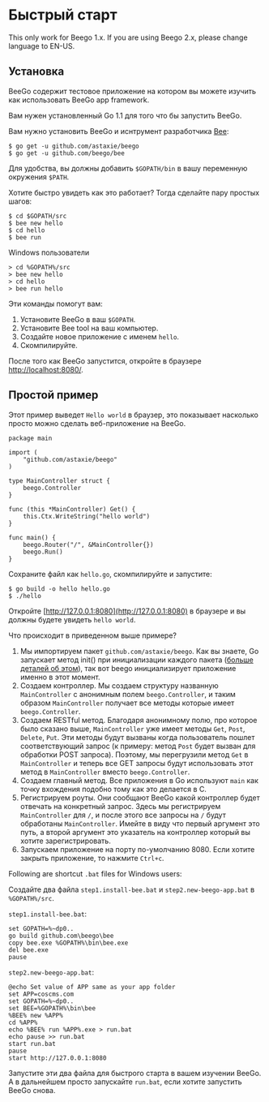 # Быстрый старт

This only work for Beego 1.x. If you are using Beego 2.x, please change language to EN-US.

## Установка

BeeGo содержит тестовое приложение на котором вы можете изучить как использовать BeeGo app framework.

Вам нужен установленный Go 1.1 для того что бы запустить BeeGo.

Вам нужно установить BeeGo и иснтрумент разработчика [Bee](http://beego.me/docs/install/bee.md):

	$ go get -u github.com/astaxie/beego
	$ go get -u github.com/beego/bee


Для удобства, вы должны добавить `$GOPATH/bin` в вашу переменную окружения `$PATH`.

Хотите быстро увидеть как это работает? Тогда сделайте пару простых шагов:

	$ cd $GOPATH/src
	$ bee new hello
	$ cd hello
	$ bee run

Windows пользователи

    > cd %GOPATH%/src
    > bee new hello
    > cd hello
    > bee run hello

Эти команды помогут вам:

1. Установите BeeGo в ваш `$GOPATH`.
2. Установите Bee tool на ваш компьютер.
3. Создайте новое приложение с именем `hello`.
4. Скомпилируйте.

После того как BeeGo запустится, откройте в браузере [http://localhost:8080/](http://localhost:8080/).

## Простой пример

Этот пример выведет `Hello world` в браузер, это показывает насколько просто можно сделать веб-приложение на BeeGo.

	package main

	import (
		"github.com/astaxie/beego"
	)

	type MainController struct {
		beego.Controller
	}

	func (this *MainController) Get() {
		this.Ctx.WriteString("hello world")
	}

	func main() {
		beego.Router("/", &MainController{})
		beego.Run()
	}

Сохраните файл как `hello.go`, скомпилируйте и запустите:

	$ go build -o hello hello.go
	$ ./hello

Откройте [http://127.0.0.1:8080](http://127.0.0.1:8080) в браузере и вы должны будете увидеть `hello world`.

Что происходит в приведенном выше примере?

1. Мы импортируем пакет `github.com/astaxie/beego`. Как вы знаете, Go запускает метод init() при инициализации каждого пакета ([больше деталей об этом](https://github.com/Unknwon/build-web-application-with-golang_EN/blob/master/eBook/02.3.md#main-function-and-init-function)), так вот beego инициализирует приложение именно в этот момент.
2. Создаем контроллер. Мы создаем структуру названную `MainController` с анонимным полем `beego.Controller`,
и таким образом `MainController` получает все методы которые имеет `beego.Controller`.
3. Создаем RESTful метод. Благодаря анонимному полю, про которое было сказано выше, `MainController` уже имеет методы `Get`, `Post`, `Delete`, `Put`. Эти методы будут вызваны когда пользователь пошлет соответствующий запрос (к примеру: метод `Post` будет вызван для обработки POST запроса). Поэтому, мы перегрузили метод `Get` в `MainController` и теперь все GET запросы будут использовать этот метод в `MainController` вместо `beego.Controller`.
4. Создаем главный метод. Все приложения в Go используют `main` как точку вхождения подобно тому как это делается в C.
5. Регистрируем роуты. Они сообщают BeeGo какой контроллер будет отвечать на конкретный запрос. Здесь мы регистрируем `MainController` для `/`, и после этого все запросы на `/` будут обработаны `MainController`. Имейте в виду что первый аргумент это путь, а второй аргумент это указатель на контроллер который вы хотите зарегистрировать.
6. Запускаем приложение на порту по-умолчанию 8080. Если хотите закрыть приложение, то нажмите `Ctrl+c`.

Following are shortcut `.bat` files for Windows users:

Создайте два файла `step1.install-bee.bat` и `step2.new-beego-app.bat` в `%GOPATH%/src`.

`step1.install-bee.bat`:

	set GOPATH=%~dp0..
	go build github.com\beego\bee
	copy bee.exe %GOPATH%\bin\bee.exe
	del bee.exe
	pause

`step2.new-beego-app.bat`:

	@echo Set value of APP same as your app folder
	set APP=coscms.com
	set GOPATH=%~dp0..
	set BEE=%GOPATH%\bin\bee
	%BEE% new %APP%
	cd %APP%
	echo %BEE% run %APP%.exe > run.bat
	echo pause >> run.bat
	start run.bat
	pause
	start http://127.0.0.1:8080

Запустите эти два файла для быстрого старта в вашем изучении BeeGo. А в дальнейшем просто запускайте `run.bat`, если хотите запустить BeeGo снова.
